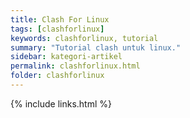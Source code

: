 ```yaml
---
title: Clash For Linux
tags: [clashforlinux]
keywords: clashforlinux, tutorial
summary: "Tutorial clash untuk linux."
sidebar: kategori-artikel
permalink: clashforlinux.html
folder: clashforlinux
---
```



{% include links.html %}
